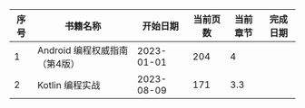 | 序号 | 书籍名称                      | 开始日期   | 当前页数 | 当前章节 | 完成日期 |
| ---- | ----------------------------- | ---------- | -------- | -------- | -------- |
| 1    | Android 编程权威指南（第4版） | 2023-01-01 | 204      | 4        |          |
| 2    | Kotlin 编程实战               | 2023-08-09 | 171      | 3.3      |          |

